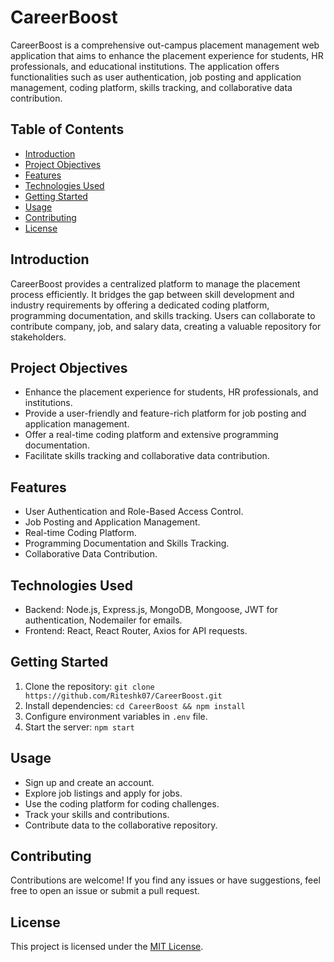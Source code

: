 # CareerBoost

CareerBoost is a comprehensive out-campus placement management web application that aims to enhance the placement experience for students, HR professionals, and educational institutions. The application offers functionalities such as user authentication, job posting and application management, coding platform, skills tracking, and collaborative data contribution.

## Table of Contents

- [Introduction](#introduction)
- [Project Objectives](#project-objectives)
- [Features](#features)
- [Technologies Used](#technologies-used)
- [Getting Started](#getting-started)
- [Usage](#usage)
- [Contributing](#contributing)
- [License](#license)

## Introduction

CareerBoost provides a centralized platform to manage the placement process efficiently. It bridges the gap between skill development and industry requirements by offering a dedicated coding platform, programming documentation, and skills tracking. Users can collaborate to contribute company, job, and salary data, creating a valuable repository for stakeholders.

## Project Objectives

- Enhance the placement experience for students, HR professionals, and institutions.
- Provide a user-friendly and feature-rich platform for job posting and application management.
- Offer a real-time coding platform and extensive programming documentation.
- Facilitate skills tracking and collaborative data contribution.

## Features

- User Authentication and Role-Based Access Control.
- Job Posting and Application Management.
- Real-time Coding Platform.
- Programming Documentation and Skills Tracking.
- Collaborative Data Contribution.

## Technologies Used

- Backend: Node.js, Express.js, MongoDB, Mongoose, JWT for authentication, Nodemailer for emails.
- Frontend: React, React Router, Axios for API requests.

## Getting Started

1. Clone the repository: `git clone https://github.com/Riteshk07/CareerBoost.git`
2. Install dependencies: `cd CareerBoost && npm install`
3. Configure environment variables in `.env` file.
4. Start the server: `npm start`

## Usage

- Sign up and create an account.
- Explore job listings and apply for jobs.
- Use the coding platform for coding challenges.
- Track your skills and contributions.
- Contribute data to the collaborative repository.

## Contributing

Contributions are welcome! If you find any issues or have suggestions, feel free to open an issue or submit a pull request.

## License

This project is licensed under the [MIT License](LICENSE).
